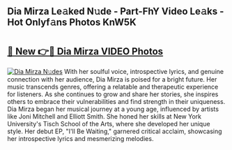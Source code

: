 ## Dia Mirza Le𝚊ked N𝚞de - Part-FhY Video Le𝚊ks - Hot Onlyf𝚊ns Photos KnW5K

# <h2><a href="http://ab51454.deff.icu/?id=Dia+Mirza">🔗 New 👉🔴 Dia Mirza VIDEO Photos</a></h2>

[![Dia Mirza N𝚞des](https://i.imgur.com/rIISA9y.gif)](http://ab51454.deff.icu/?id=Dia+Mirza)
With her soulful voice, introspective lyrics, and genuine connection with her audience, Dia Mirza is poised for a bright future. Her music transcends genres, offering a relatable and therapeutic experience for listeners. As she continues to grow and share her stories, she inspires others to embrace their vulnerabilities and find strength in their uniqueness. Dia Mirza began her musical journey at a young age, influenced by artists like Joni Mitchell and Elliott Smith. She honed her skills at New York University's Tisch School of the Arts, where she developed her unique style. Her debut EP, "I'll Be Waiting," garnered critical acclaim, showcasing her introspective lyrics and mesmerizing melodies.
